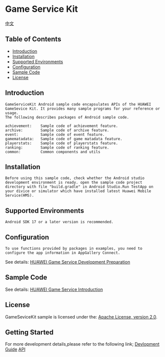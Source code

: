 # Game Service Kit
[中文](https://github.com/HMS-Core/hms-game-demo/blob/master/README_ZH.md)
## Table of Contents

 * [Introduction](#introduction)
 * [Installation](#installation)
 * [Supported Environments](#supported-environments)
 * [Configuration](#configuration)
 * [Sample Code](#Sample-Code)
 * [License](#license)


## Introduction
    GameServiceKit Android sample code encapsulates APIs of the HUAWEI GameSevice Kit. It provides many sample programs for your reference or usage.
    The following describes packages of Android sample code.

    achievement:    Sample code of achievement feature.
    archive:        Sample code of archive feature.
    event:          Sample code of event feature.
    gamematadata:   Sample code of game matadata feature.
    playerstats:    Sample code of playerstats feature.
    ranking:        Sample code of ranking feature.
    common:         Common components and utils

## Installation
    Before using this sample code, check whether the Android studio development environment is ready. open the sample code project directory with file "build.gradle" in Android Studio.Run TestApp on your divice or simulator which have installed latest Huawei Mobile Service(HMS).

## Supported Environments
	Android SDK 17 or a later version is recommended.

## Configuration
    To use functions provided by packages in examples, you need to configure the app information in AppGallery Connect.
  See details: [HUAWEI Game Service Development Preparation](https://developer.huawei.com/consumer/en/doc/development/HMS-Guides/game-preparation)

## Sample Code
  See details: [HUAWEI Game Service Introduction](https://developer.huawei.com/consumer/en/doc/development/HMS-Guides/game-introduction)
  
##  License
  GameSeviceKit sample is licensed under the: [Apache License, version 2.0](http://www.apache.org/licenses/LICENSE-2.0).
  
## Getting Started
  For more development details,please refer to the following link;
  [Devlopment Guide](https://developer.huawei.com/consumer/en/doc/development/HMS-Guides/game-introduction-v4)
  [API](https://developer.huawei.com/consumer/en/doc/development/HMS-References/jos-games-v4)
